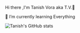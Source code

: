  Hi there ,I'm Tanish Vora aka T.V.👋
 




🌱 I’m currently learning Everything

![Tanish's GitHub stats](https://github-readme-stats.vercel.app/api?username=tanish99&theme=default&show_icons=true)
